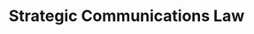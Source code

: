 ---
title: Strategic Communications Law
number: COMM 428A
description:  
bulletin-link: http://bulletins.psu.edu/undergrad/courses/c/comm/428a
pathway-list: [Generalist, Video Production, Interactive Media Developer]
---